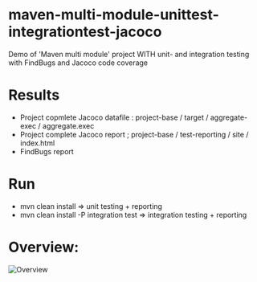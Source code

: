 # maven-multi-module-unittest-integrationtest-jacoco

Demo of 'Maven multi module' project WITH unit- and integration testing with FindBugs and Jacoco code coverage

# Results

   * Project copmlete Jacoco datafile : project-base / target / aggregate-exec / aggregate.exec
   * Project complete Jacoco report   ; project-base / test-reporting / site / index.html
   * FindBugs report
   
# Run

   * mvn clean install                      => unit testing + reporting
   * mvn clean install -P integration test  => integration testing + reporting
   
# Overview: 
![Overview]( https://github.com/johan974/maven-multi-module-unittest-integrationtest-jacoco/TestResults.png)
